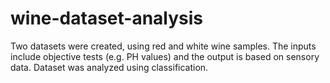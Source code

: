 # wine-dataset-analysis
Two datasets were created, using red and white wine samples. The inputs include objective tests (e.g. PH values) and the output is based on sensory data. Dataset was analyzed using classification.
